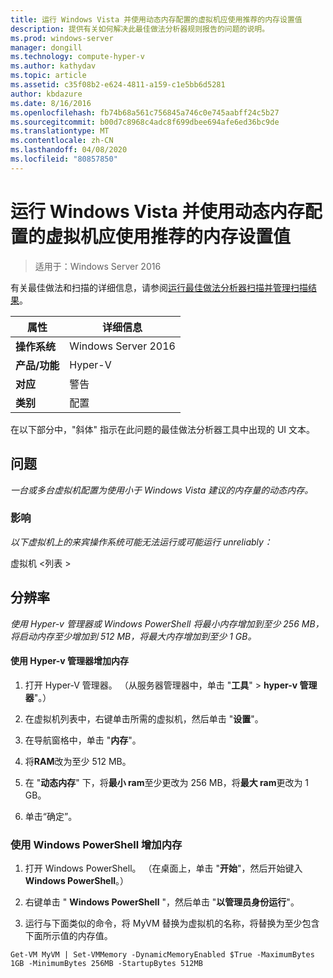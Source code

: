 ```yaml
---
title: 运行 Windows Vista 并使用动态内存配置的虚拟机应使用推荐的内存设置值
description: 提供有关如何解决此最佳做法分析器规则报告的问题的说明。
ms.prod: windows-server
manager: dongill
ms.technology: compute-hyper-v
ms.author: kathydav
ms.topic: article
ms.assetid: c35f08b2-e624-4811-a159-c1e5bb6d5281
author: kbdazure
ms.date: 8/16/2016
ms.openlocfilehash: fb74b68a561c756845a746c0e745aabff24c5b27
ms.sourcegitcommit: b00d7c8968c4adc8f699dbee694afe6ed36bc9de
ms.translationtype: MT
ms.contentlocale: zh-CN
ms.lasthandoff: 04/08/2020
ms.locfileid: "80857850"
---
```

# <a name="a-virtual-machine-running-windows-vista-and-configured-with-dynamic-memory-should-use-recommended-values-for-memory-settings"></a>运行 Windows Vista 并使用动态内存配置的虚拟机应使用推荐的内存设置值

>适用于：Windows Server 2016

有关最佳做法和扫描的详细信息，请参阅[运行最佳做法分析器扫描并管理扫描结果](https://go.microsoft.com/fwlink/p/?LinkID=223177)。  
  
|属性|详细信息|  
|-|-|  
|**操作系统**|Windows Server 2016|  
|**产品/功能**|Hyper-V|  
|**对应**|警告|  
|**类别**|配置|  
  
在以下部分中，"斜体" 指示在此问题的最佳做法分析器工具中出现的 UI 文本。  
  
## <a name="issue"></a>问题  
*一台或多台虚拟机配置为使用小于 Windows Vista 建议的内存量的动态内存。*  
  
### <a name="impact"></a>影响  
*以下虚拟机上的来宾操作系统可能无法运行或可能运行 unreliably：*  
  
虚拟机 \<列表 >  
      
## <a name="resolution"></a>分辨率  
*使用 Hyper-v 管理器或 Windows PowerShell 将最小内存增加到至少 256 MB，将启动内存至少增加到 512 MB，将最大内存增加到至少 1 GB。*  
  
#### <a name="increase-memory-using-hyper-v-manager"></a>使用 Hyper-v 管理器增加内存  
  
1.  打开 Hyper-V 管理器。 （从服务器管理器中，单击 "**工具**" > **hyper-v 管理器**"。）  
  
2.  在虚拟机列表中，右键单击所需的虚拟机，然后单击 "**设置**"。  
  
3.  在导航窗格中，单击 "**内存**"。  
  
4.  将**RAM**改为至少 512 MB。  
  
5.  在 "**动态内存**" 下，将**最小 ram**至少更改为 256 MB，将**最大 ram**更改为 1 GB。  
  
6.  单击“确定”。  
  
### <a name="increase-memory-using-windows-powershell"></a>使用 Windows PowerShell 增加内存  
  
1.  打开 Windows PowerShell。 （在桌面上，单击 "**开始**"，然后开始键入**Windows PowerShell**。）  
  
2.  右键单击 " **Windows PowerShell** "，然后单击 "**以管理员身份运行**"。  
  
3.  运行与下面类似的命令，将 MyVM 替换为虚拟机的名称，将替换为至少包含下面所示值的内存值。  
  
```  
Get-VM MyVM | Set-VMMemory -DynamicMemoryEnabled $True -MaximumBytes 1GB -MinimumBytes 256MB -StartupBytes 512MB  
```  
  



